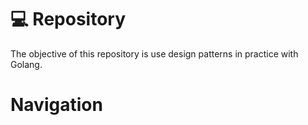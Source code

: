 # 💻 Repository
The objective of this repository is use design patterns in practice with Golang.

# Navigation

